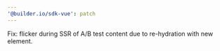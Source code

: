 ```yaml
---
'@builder.io/sdk-vue': patch
---
```


Fix: flicker during SSR of A/B test content due to re-hydration with new element.
